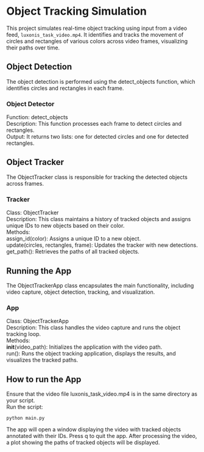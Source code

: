 # Object Tracking Simulation

This project simulates real-time object tracking using input from a video feed, `luxonis_task_video.mp4`. It identifies and tracks the movement of circles and rectangles of various colors across video frames, visualizing their paths over time.

## Object Detection
The object detection is performed using the detect_objects function, which identifies circles and rectangles in each frame.

### Object Detector
Function: detect_objects <br />
Description: This function processes each frame to detect circles and rectangles. <br />
Output: It returns two lists: one for detected circles and one for detected rectangles. <br />

## Object Tracker
The ObjectTracker class is responsible for tracking the detected objects across frames.

### Tracker
Class: ObjectTracker <br />
Description: This class maintains a history of tracked objects and assigns unique IDs to new objects based on their color. <br />
Methods: <br />
assign_id(color): Assigns a unique ID to a new object. <br />
update(circles, rectangles, frame): Updates the tracker with new detections. <br />
get_path(): Retrieves the paths of all tracked objects. <br />
## Running the App
The ObjectTrackerApp class encapsulates the main functionality, including video capture, object detection, tracking, and visualization.

### App
Class: ObjectTrackerApp <br />
Description: This class handles the video capture and runs the object tracking loop. <br />
Methods: <br />
__init__(video_path): Initializes the application with the video path. <br />
run(): Runs the object tracking application, displays the results, and visualizes the tracked paths. <br />

## How to run the App
Ensure that the video file luxonis_task_video.mp4 is in the same directory as your script. <br />
Run the script:
```
python main.py
```

The app will open a window displaying the video with tracked objects annotated with their IDs. Press q to quit the app. After processing the video, a plot showing the paths of tracked objects will be displayed.